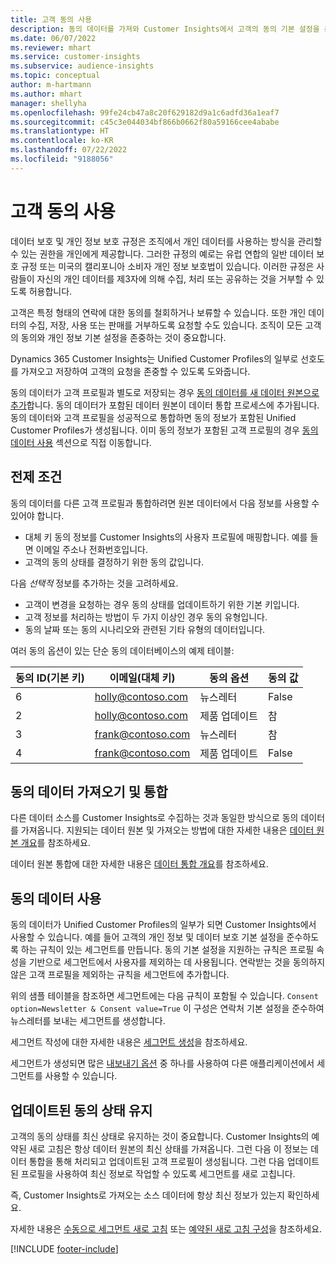 ```yaml
---
title: 고객 동의 사용
description: 동의 데이터를 가져와 Customer Insights에서 고객의 동의 기본 설정을 존중합니다.
ms.date: 06/07/2022
ms.reviewer: mhart
ms.service: customer-insights
ms.subservice: audience-insights
ms.topic: conceptual
author: m-hartmann
ms.author: mhart
manager: shellyha
ms.openlocfilehash: 99fe24cb47a8c20f629182d9a1c6adfd36a1eaf7
ms.sourcegitcommit: c45c3e044034bf866b0662f80a59166cee4ababe
ms.translationtype: HT
ms.contentlocale: ko-KR
ms.lasthandoff: 07/22/2022
ms.locfileid: "9188056"
---
```

# <a name="use-customer-consent"></a>고객 동의 사용

데이터 보호 및 개인 정보 보호 규정은 조직에서 개인 데이터를 사용하는 방식을 관리할 수 있는 권한을 개인에게 제공합니다. 그러한 규정의 예로는 유럽 연합의 일반 데이터 보호 규정 또는 미국의 캘리포니아 소비자 개인 정보 보호법이 있습니다. 이러한 규정은 사람들이 자신의 개인 데이터를 제3자에 의해 수집, 처리 또는 공유하는 것을 거부할 수 있도록 허용합니다.  

고객은 특정 형태의 연락에 대한 동의를 철회하거나 보류할 수 있습니다. 또한 개인 데이터의 수집, 저장, 사용 또는 판매를 거부하도록 요청할 수도 있습니다. 조직이 모든 고객의 동의와 개인 정보 기본 설정을 존중하는 것이 중요합니다.  

Dynamics 365 Customer Insights는 Unified Customer Profiles의 일부로 선호도를 가져오고 저장하여 고객의 요청을 존중할 수 있도록 도와줍니다.

동의 데이터가 고객 프로필과 별도로 저장되는 경우 [동의 데이터를 새 데이터 원본으로 추가](#import-and-unify-consent-data)합니다. 동의 데이터가 포함된 데이터 원본이 데이터 통합 프로세스에 추가됩니다. 동의 데이터와 고객 프로필을 성공적으로 통합하면 동의 정보가 포함된 Unified Customer Profiles가 생성됩니다. 이미 동의 정보가 포함된 고객 프로필의 경우 [동의 데이터 사용](#use-consent-data) 섹션으로 직접 이동합니다.

## <a name="prerequisites"></a>전제 조건

동의 데이터를 다른 고객 프로필과 통합하려면 원본 데이터에서 다음 정보를 사용할 수 있어야 합니다.

- 대체 키 동의 정보를 Customer Insights의 사용자 프로필에 매핑합니다. 예를 들면 이메일 주소나 전화번호입니다.
- 고객의 동의 상태를 결정하기 위한 동의 값입니다.

다음 *선택적* 정보를 추가하는 것을 고려하세요.

- 고객이 변경을 요청하는 경우 동의 상태를 업데이트하기 위한 기본 키입니다.
- 고객 정보를 처리하는 방법이 두 가지 이상인 경우 동의 유형입니다.
- 동의 날짜 또는 동의 시나리오와 관련된 기타 유형의 데이터입니다.

여러 동의 옵션이 있는 단순 동의 데이터베이스의 예제 테이블:

|동의 ID(기본 키)   |이메일(대체 키)  |동의 옵션  |동의 값  |
|---------|---------|---------|---------|
|6    |  holly@contoso.com       |  뉴스레터       |  False       |
|2    |  holly@contoso.com       |  제품 업데이트       |  참       |
|3    |  frank@contoso.com       |  뉴스레터       | 참        |
|4    |  frank@contoso.com       |  제품 업데이트       |  False       |

## <a name="import-and-unify-consent-data"></a>동의 데이터 가져오기 및 통합

다른 데이터 소스를 Customer Insights로 수집하는 것과 동일한 방식으로 동의 데이터를 가져옵니다. 지원되는 데이터 원본 및 가져오는 방법에 대한 자세한 내용은 [데이터 원본 개요](data-sources.md)를 참조하세요.

데이터 원본 통합에 대한 자세한 내용은 [데이터 통합 개요](data-unification.md)를 참조하세요.

## <a name="use-consent-data"></a>동의 데이터 사용

동의 데이터가 Unified Customer Profiles의 일부가 되면 Customer Insights에서 사용할 수 있습니다. 예를 들어 고객의 개인 정보 및 데이터 보호 기본 설정을 준수하도록 하는 규칙이 있는 세그먼트를 만듭니다. 동의 기본 설정을 지원하는 규칙은 프로필 속성을 기반으로 세그먼트에서 사용자를 제외하는 데 사용됩니다. 연락받는 것을 동의하지 않은 고객 프로필을 제외하는 규칙을 세그먼트에 추가합니다.

위의 샘플 테이블을 참조하면 세그먼트에는 다음 규칙이 포함될 수 있습니다. `Consent option=Newsletter & Consent value=True` 이 구성은 연락처 기본 설정을 준수하여 뉴스레터를 보내는 세그먼트를 생성합니다.

세그먼트 작성에 대한 자세한 내용은 [세그먼트 생성](segment-builder.md)을 참조하세요.

세그먼트가 생성되면 많은 [내보내기 옵션](export-destinations.md) 중 하나를 사용하여 다른 애플리케이션에서 세그먼트를 사용할 수 있습니다.

## <a name="ensure-updated-consent-status"></a>업데이트된 동의 상태 유지

고객의 동의 상태를 최신 상태로 유지하는 것이 중요합니다. Customer Insights의 예약된 새로 고침은 항상 데이터 원본의 최신 상태를 가져옵니다. 그런 다음 이 정보는 데이터 통합을 통해 처리되고 업데이트된 고객 프로필이 생성됩니다. 그런 다음 업데이트된 프로필을 사용하여 최신 정보로 작업할 수 있도록 세그먼트를 새로 고칩니다.

즉, Customer Insights로 가져오는 소스 데이터에 항상 최신 정보가 있는지 확인하세요.

자세한 내용은 [수동으로 세그먼트 새로 고침](segments.md#refresh-segments) 또는 [예약된 새로 고침 구성](system.md#schedule-tab)을 참조하세요.

[!INCLUDE [footer-include](includes/footer-banner.md)]
